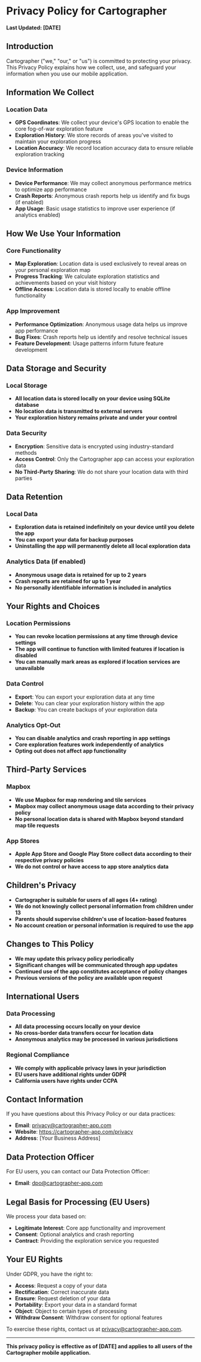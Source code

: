 # Privacy Policy for Cartographer

**Last Updated: [DATE]**

## Introduction

Cartographer ("we," "our," or "us") is committed to protecting your privacy. This Privacy Policy explains how we collect, use, and safeguard your information when you use our mobile application.

## Information We Collect

### Location Data
- **GPS Coordinates**: We collect your device's GPS location to enable the core fog-of-war exploration feature
- **Exploration History**: We store records of areas you've visited to maintain your exploration progress
- **Location Accuracy**: We record location accuracy data to ensure reliable exploration tracking

### Device Information
- **Device Performance**: We may collect anonymous performance metrics to optimize app performance
- **Crash Reports**: Anonymous crash reports help us identify and fix bugs (if enabled)
- **App Usage**: Basic usage statistics to improve user experience (if analytics enabled)

## How We Use Your Information

### Core Functionality
- **Map Exploration**: Location data is used exclusively to reveal areas on your personal exploration map
- **Progress Tracking**: We calculate exploration statistics and achievements based on your visit history
- **Offline Access**: Location data is stored locally to enable offline functionality

### App Improvement
- **Performance Optimization**: Anonymous usage data helps us improve app performance
- **Bug Fixes**: Crash reports help us identify and resolve technical issues
- **Feature Development**: Usage patterns inform future feature development

## Data Storage and Security

### Local Storage
- **All location data is stored locally on your device using SQLite database**
- **No location data is transmitted to external servers**
- **Your exploration history remains private and under your control**

### Data Security
- **Encryption**: Sensitive data is encrypted using industry-standard methods
- **Access Control**: Only the Cartographer app can access your exploration data
- **No Third-Party Sharing**: We do not share your location data with third parties

## Data Retention

### Local Data
- **Exploration data is retained indefinitely on your device until you delete the app**
- **You can export your data for backup purposes**
- **Uninstalling the app will permanently delete all local exploration data**

### Analytics Data (if enabled)
- **Anonymous usage data is retained for up to 2 years**
- **Crash reports are retained for up to 1 year**
- **No personally identifiable information is included in analytics**

## Your Rights and Choices

### Location Permissions
- **You can revoke location permissions at any time through device settings**
- **The app will continue to function with limited features if location is disabled**
- **You can manually mark areas as explored if location services are unavailable**

### Data Control
- **Export**: You can export your exploration data at any time
- **Delete**: You can clear your exploration history within the app
- **Backup**: You can create backups of your exploration data

### Analytics Opt-Out
- **You can disable analytics and crash reporting in app settings**
- **Core exploration features work independently of analytics**
- **Opting out does not affect app functionality**

## Third-Party Services

### Mapbox
- **We use Mapbox for map rendering and tile services**
- **Mapbox may collect anonymous usage data according to their privacy policy**
- **No personal location data is shared with Mapbox beyond standard map tile requests**

### App Stores
- **Apple App Store and Google Play Store collect data according to their respective privacy policies**
- **We do not control or have access to app store analytics data**

## Children's Privacy

- **Cartographer is suitable for users of all ages (4+ rating)**
- **We do not knowingly collect personal information from children under 13**
- **Parents should supervise children's use of location-based features**
- **No account creation or personal information is required to use the app**

## Changes to This Policy

- **We may update this privacy policy periodically**
- **Significant changes will be communicated through app updates**
- **Continued use of the app constitutes acceptance of policy changes**
- **Previous versions of the policy are available upon request**

## International Users

### Data Processing
- **All data processing occurs locally on your device**
- **No cross-border data transfers occur for location data**
- **Anonymous analytics may be processed in various jurisdictions**

### Regional Compliance
- **We comply with applicable privacy laws in your jurisdiction**
- **EU users have additional rights under GDPR**
- **California users have rights under CCPA**

## Contact Information

If you have questions about this Privacy Policy or our data practices:

- **Email**: privacy@cartographer-app.com
- **Website**: https://cartographer-app.com/privacy
- **Address**: [Your Business Address]

## Data Protection Officer

For EU users, you can contact our Data Protection Officer:
- **Email**: dpo@cartographer-app.com

## Legal Basis for Processing (EU Users)

We process your data based on:
- **Legitimate Interest**: Core app functionality and improvement
- **Consent**: Optional analytics and crash reporting
- **Contract**: Providing the exploration service you requested

## Your EU Rights

Under GDPR, you have the right to:
- **Access**: Request a copy of your data
- **Rectification**: Correct inaccurate data
- **Erasure**: Request deletion of your data
- **Portability**: Export your data in a standard format
- **Object**: Object to certain types of processing
- **Withdraw Consent**: Withdraw consent for optional features

To exercise these rights, contact us at privacy@cartographer-app.com.

---

**This privacy policy is effective as of [DATE] and applies to all users of the Cartographer mobile application.**